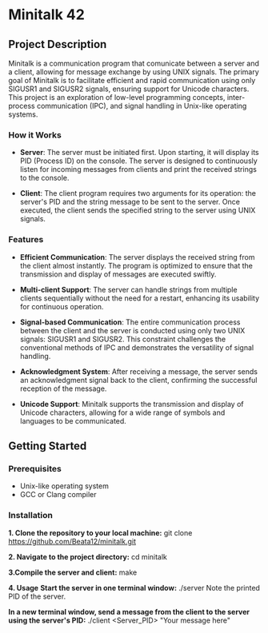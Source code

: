 # Minitalk 42

## Project Description

Minitalk is a communication program that comunicate between a server and a client, allowing for message exchange by using UNIX signals. The primary goal of Minitalk is to facilitate efficient and rapid communication using only SIGUSR1 and SIGUSR2 signals, ensuring support for Unicode characters. This project is an exploration of low-level programming concepts, inter-process communication (IPC), and signal handling in Unix-like operating systems.

### How it Works

- **Server**: The server must be initiated first. Upon starting, it will display its PID (Process ID) on the console. The server is designed to continuously listen for incoming messages from clients and print the received strings to the console.

- **Client**: The client program requires two arguments for its operation: the server's PID and the string message to be sent to the server. Once executed, the client sends the specified string to the server using UNIX signals.

### Features

- **Efficient Communication**: The server displays the received string from the client almost instantly. The program is optimized to ensure that the transmission and display of messages are executed swiftly.

- **Multi-client Support**: The server can handle strings from multiple clients sequentially without the need for a restart, enhancing its usability for continuous operation.

- **Signal-based Communication**: The entire communication process between the client and the server is conducted using only two UNIX signals: SIGUSR1 and SIGUSR2. This constraint challenges the conventional methods of IPC and demonstrates the versatility of signal handling.

- **Acknowledgment System**: After receiving a message, the server sends an acknowledgment signal back to the client, confirming the successful reception of the message.

- **Unicode Support**: Minitalk supports the transmission and display of Unicode characters, allowing for a wide range of symbols and languages to be communicated.

## Getting Started

### Prerequisites

- Unix-like operating system
- GCC or Clang compiler

### Installation

**1. Clone the repository to your local machine:**
git clone https://github.com/Beata12/minitalk.git

**2. Navigate to the project directory:**
cd minitalk

**3.Compile the server and client:**
make

**4. Usage**
**Start the server in one terminal window:**
./server
Note the printed PID of the server.

**In a new terminal window, send a message from the client to the server using the server's PID:**
./client <Server_PID> "Your message here"
